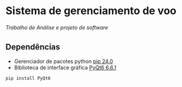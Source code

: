 # Sistema de gerenciamento de voo
###### Trabalho de Análise e projeto de software

## Dependências

* Gerenciador de pacotes python [pip 24.0](https://pip.pypa.io/en/stable/installation/)
* Biblioteca de interface gráfica [PyQt6 6.6.1](https://pypi.org/project/PyQt6/)
```
pip install PyQt6
```
